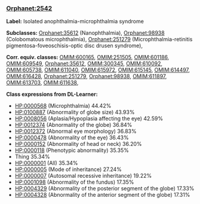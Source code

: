 
### [Orphanet:2542](http://www.orpha.net/ORDO/Orphanet_2542)
**Label:** Isolated anophthalmia-microphthalmia syndrome

**Subclasses:** [Orphanet:35612](http://www.orpha.net/ORDO/Orphanet_35612) (Nanophthalmia), [Orphanet:98938](http://www.orpha.net/ORDO/Orphanet_98938) (Colobomatous microphthalmia), [Orphanet:251279](http://www.orpha.net/ORDO/Orphanet_251279) (Microphthalmia-retinitis pigmentosa-foveoschisis-optic disc drusen syndrome), 

**Corr. equiv. classes:** [OMIM:600165](http://purl.obolibrary.org/obo/OMIM_600165), [OMIM:251505](http://purl.obolibrary.org/obo/OMIM_251505), [OMIM:601186](http://purl.obolibrary.org/obo/OMIM_601186), [OMIM:609549](http://purl.obolibrary.org/obo/OMIM_609549), [Orphanet:35612](http://www.orpha.net/ORDO/Orphanet_35612), [OMIM:300345](http://purl.obolibrary.org/obo/OMIM_300345), [OMIM:610092](http://purl.obolibrary.org/obo/OMIM_610092), [OMIM:605738](http://purl.obolibrary.org/obo/OMIM_605738), [OMIM:611040](http://purl.obolibrary.org/obo/OMIM_611040), [OMIM:615972](http://purl.obolibrary.org/obo/OMIM_615972), [OMIM:615145](http://purl.obolibrary.org/obo/OMIM_615145), [OMIM:614497](http://purl.obolibrary.org/obo/OMIM_614497), [OMIM:616428](http://purl.obolibrary.org/obo/OMIM_616428), [Orphanet:251279](http://www.orpha.net/ORDO/Orphanet_251279), [Orphanet:98938](http://www.orpha.net/ORDO/Orphanet_98938), [OMIM:611897](http://purl.obolibrary.org/obo/OMIM_611897), [OMIM:613703](http://purl.obolibrary.org/obo/OMIM_613703), [OMIM:611638](http://purl.obolibrary.org/obo/OMIM_611638), 

**Class expressions from DL-Learner:**

- [HP:0000568](http://purl.obolibrary.org/obo/HP_0000568) (Microphthalmia) 44.42%
- [HP:0100887](http://purl.obolibrary.org/obo/HP_0100887) (Abnormality of globe size) 43.93%
- [HP:0008056](http://purl.obolibrary.org/obo/HP_0008056) (Aplasia/Hypoplasia affecting the eye) 42.59%
- [HP:0012374](http://purl.obolibrary.org/obo/HP_0012374) (Abnormality of the globe) 36.84%
- [HP:0012372](http://purl.obolibrary.org/obo/HP_0012372) (Abnormal eye morphology) 36.83%
- [HP:0000478](http://purl.obolibrary.org/obo/HP_0000478) (Abnormality of the eye) 36.43%
- [HP:0000152](http://purl.obolibrary.org/obo/HP_0000152) (Abnormality of head or neck) 36.20%
- [HP:0000118](http://purl.obolibrary.org/obo/HP_0000118) (Phenotypic abnormality) 35.35%
- Thing 35.34%
- [HP:0000001](http://purl.obolibrary.org/obo/HP_0000001) (All) 35.34%
- [HP:0000005](http://purl.obolibrary.org/obo/HP_0000005) (Mode of inheritance) 27.24%
- [HP:0000007](http://purl.obolibrary.org/obo/HP_0000007) (Autosomal recessive inheritance) 19.22%
- [HP:0001098](http://purl.obolibrary.org/obo/HP_0001098) (Abnormality of the fundus) 17.35%
- [HP:0004329](http://purl.obolibrary.org/obo/HP_0004329) (Abnormality of the posterior segment of the globe) 17.33%
- [HP:0004328](http://purl.obolibrary.org/obo/HP_0004328) (Abnormality of the anterior segment of the globe) 17.31%


